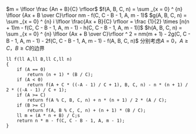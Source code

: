 $m = \lfloor \frac {An + B}{C} \rfloor$
$f(A, B, C, n) = \sum _{x = 0} ^ {n} \lfloor {Ax + B \over C}\rfloor nm - f(C, C - B - 1, A, m - 1)$
$g(A, B, C, n) = \sum _{x = 0} ^ {n}  i \lfloor \frac{Ax + B}{C} \rfloor = \frac {1}{2} \times [n(n + 1)m - f(C, C - B - 1, A, m - 1) - h(C, C - B - 1, A, m - 1)]$
$h(A, B, C, n) = \sum _{x = 0} ^ {n} \lfloor {Ax + B \over C}\rfloor ^ 2 = nm(m + 1) - 2g(C, C - B - 1, A, m - 1) - 2f(C, C - B - 1, A, m - 1) - f(A, B, C, n)$
分别考虑$A = 0$，$A \geq C$，$B \geq C$的边界
```
ll f(ll A,ll B,ll C,ll n)
{
    if (A == 0)
        return (n + 1) * (B / C);
    if (A < 0)
        return f(A + C * ((-A - 1) / C + 1), B, C, n) - n * (n + 1) / 2 * ((-A - 1) / C + 1);
    if (A >= C)
        return f(A % C, B, C, n) + n * (n + 1) / 2 * (A / C);
    if (B >= C)
        return f(A, B % C, C, n) + (n + 1) * (B / C);
    ll m = (A * n + B) / C;s
    return n * m - f(C, C - B - 1, A, m - 1);
}
```